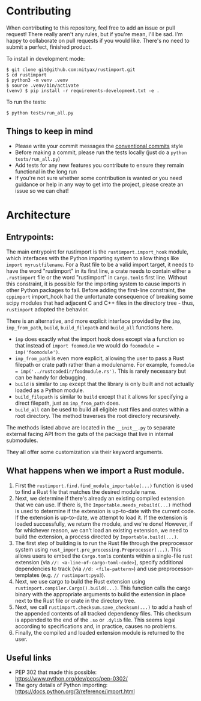 # Contributing 

When contributing to this repository, feel free to add an issue or pull request! There really aren't any rules, but if 
you're mean, I'll be sad. I'm happy to collaborate on pull requests if you would like. There's no need to submit a 
perfect, finished product.

To install in development mode:
```
$ git clone git@github.com:mityax/rustimport.git 
$ cd rustimport
$ python3 -m venv .venv
$ source .venv/bin/activate
(venv) $ pip install -r requirements-development.txt -e .
```

To run the tests:
```
$ python tests/run_all.py
```

## Things to keep in mind
- Please write your commit messages the [conventional commits](https://www.conventionalcommits.org/en/v1.0.0/#examples) 
  style
- Before making a commit, please run the tests locally (just do a `python tests/run_all.py`)
- Add tests for any new features you contribute to ensure they remain functional in the long run
- If you're not sure whether some contribution is wanted or you need guidance or help in any way to
  get into the project, please create an issue so we can chat!


# Architecture

## Entrypoints:

The main entrypoint for rustimport is the `rustimport.import_hook` module, which interfaces with the Python importing system to allow things like `import myrustfilename`. For a Rust file to be a valid import target, it needs to have the word "rustimport" in its first line, a crate needs to contain either a `.rustimport` file or the word "rustimport" in `Cargo.toml`s first line. Without this constraint, it is possible for the importing system to cause imports in other Python packages to fail. Before adding the first-line constraint, the `cppimport` import_hook had the unfortunate consequence of breaking some scipy modules that had adjacent C and C++ files in the directory tree - thus, `rustimport` adopted the behavior.

There is an alternative, and more explicit interface provided by the `imp`, `imp_from_path`, `build`, `build_filepath` and `build_all` functions here.
* `imp` does exactly what the import hook does except via a function so that instead of `import foomodule` we would do `foomodule = imp('foomodule')`.
* `imp_from_path` is even more explicit, allowing the user to pass a Rust filepath or crate path rather than a modulename. For example, `foomodule = imp('../rustcodedir/foodmodule.rs')`. This is rarely necessary but can be handy for debugging.
* `build` is similar to `imp` except that the library is only built and not actually loaded as a Python module.
* `build_filepath` is similar to `build` except that it allows for specifying a direct filepath, just as `imp_from_path` does.
* `build_all` can be used to build all eligible rust files and crates within a root directory. The method traverses the root directory recursively.

The methods listed above are located in the `__init__.py` to separate external facing API from the guts of the package that live in internal submodules.

They all offer some customization via their keyword arguments.

## What happens when we import a Rust module.

1. First the `rustimport.find.find_module_importable(...)` function is used to find a Rust file that matches the desired module name.
2. Next, we determine if there's already an existing compiled extension that we can use. If there is, the `Importable.needs_rebuild(...)` method is used to determine if the extension is up-to-date with the current code. If the extension is up-to-date, we attempt to load it. If the extension is loaded successfully, we return the module, and we're done! However, if for whichever reason, we can't load an existing extension, we need to build the extension, a process directed by `Importable.build(...)`.
3. The first step of building is to run the Rust file through the preprocessor system using `rust_import.pre_processing.Preprocessor(...)`. This allows users to embed the `Cargo.toml`s contents within a single-file rust extension (via `//: <a-line-of-cargo-toml-code>`), specify additional dependencies to track (via `//d: <file-pattern>`) and use preprocessor-templates (e.g. `// rustimport:pyo3`).
4. Next, we use cargo to build the Rust extension using `rustimport.compiler.Cargo().build(...)`. This function calls the cargo binary with the appropriate arguments to build the extension in place next to the Rust file or crate in the directory tree.
5. Next, we call `rustimport.checksum.save_checksum(...)` to add a hash of the appended contents of all tracked dependency files. This checksum is appended to the end of the `.so` or `.dylib` file. This seems legal according to specifications and, in practice, causes no problems.
6. Finally, the compiled and loaded extension module is returned to the user.

## Useful links

* PEP 302 that made this possible: https://www.python.org/dev/peps/pep-0302/ 
* The gory details of Python importing: https://docs.python.org/3/reference/import.html
